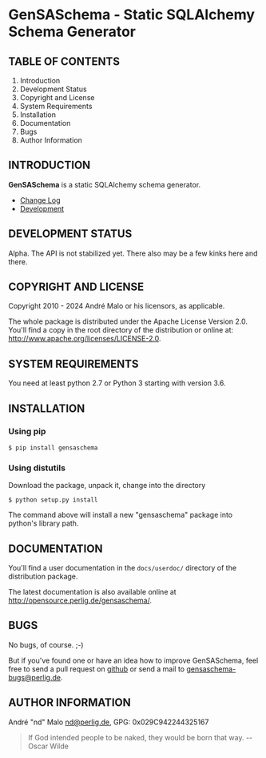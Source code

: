 # GenSASchema - Static SQLAlchemy Schema Generator

TABLE OF CONTENTS
-----------------

1. Introduction
1. Development Status
1. Copyright and License
1. System Requirements
1. Installation
1. Documentation
1. Bugs
1. Author Information


## INTRODUCTION

**GenSASchema** is a static SQLAlchemy schema generator.

* [Change Log](docs/CHANGES)
* [Development](docs/DEVELOPMENT.md)


DEVELOPMENT STATUS
------------------

Alpha.
The API is not stabilized yet. There also may be a few kinks here and there.


## COPYRIGHT AND LICENSE

Copyright 2010 - 2024
André Malo or his licensors, as applicable.

The whole package is distributed under the Apache License Version 2.0.
You'll find a copy in the root directory of the distribution or online
at: <http://www.apache.org/licenses/LICENSE-2.0>.


## SYSTEM REQUIREMENTS

You need at least python 2.7 or Python 3 starting with version 3.6.


## INSTALLATION

### Using pip

```
$ pip install gensaschema
```


### Using distutils

Download the package, unpack it, change into the directory

```
$ python setup.py install
```

The command above will install a new "gensaschema" package into python's
library path.


## DOCUMENTATION

You'll find a user documentation in the `docs/userdoc/` directory of the
distribution package.

The latest documentation is also available online at
<http://opensource.perlig.de/gensaschema/>.


## BUGS

No bugs, of course. ;-)

But if you've found one or have an idea how to improve GenSASchema, feel free to
send a pull request on [github](https://github.com/ndparker/gensaschema) or
send a mail to <gensaschema-bugs@perlig.de>.


## AUTHOR INFORMATION

André "nd" Malo <nd@perlig.de>, GPG: 0x029C942244325167


>  If God intended people to be naked, they would be born that way.
>                                                   -- Oscar Wilde
